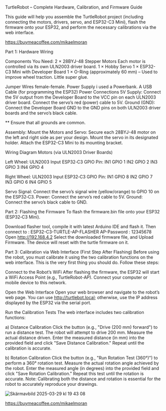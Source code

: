 TurtleRobot – Complete Hardware, Calibration, and Firmware Guide

This guide will help you assemble the TurtleRobot project (including connecting the motors, drivers, servo, and ESP32-C3 Mini), flash the firmware onto your ESP32, and perform the necessary calibrations via the web interface.

https://buymeacoffee.com/mikaelmoran



Part 1: Hardware Wiring

Components You Need:
2 × 28BYJ-48 Stepper Motors Each motor is controlled via its own ULN2003 driver board.
1 × Hobby Servo
1 × ESP32-C3 Mini with Developer Board
1 × O-Ring (approximately 60 mm) – Used to improve wheel traction.
Little super glue.

Jumper Wires female-female.
Power Supply i used a Powerbank.
A USB Cable (for programming the ESP32)
Power Connections 5V Supply:
Connect the 5V output from the Developer Board to the VCC pin on each ULN2003 driver board.
Connect the servo’s red (power) cable to 5V. Ground (GND): Connect the Developer Board GND to the GND
pins on both ULN2003 driver boards and the servo’s black cable. 

** Ensure that all grounds are common.

Assembly:
Mount the Motors and Servo: Secure each 28BYJ-48 motor on the left and right side as per your design. 
Mount the servo in its designated holder. Attach the ESP32-C3 Mini to its mounting bracket.

Wiring Diagram Motors (via ULN2003 Driver Boards)

Left Wheel: ULN2003 Input ESP32‑C3 GPIO Pin:
IN1 GPIO 1
IN2 GPIO 2
IN3 GPIO 3
IN4 GPIO 4

Right Wheel: ULN2003 Input ESP32‑C3 GPIO Pin:
IN1 GPIO 8 
IN2 GPIO 7 
IN3 GPIO 6 
IN4 GPIO 5

Servo Signal: Connect the servo’s signal wire (yellow/orange) to GPIO 10 on the ESP32‑C3.
Power: Connect the servo’s red cable to 5V. Ground: Connect the servo’s black cable to GND.



Part 2: Flashing the Firmware To flash the firmware.bin file onto your ESP32 (ESP32‑C3 Mini).

Download flasher tool, compile it with latest Arduino IDE and flash it.
Then connect to : ESP32-C3-TURTLE-AP-FLASHER AP-Password : 12345678
Open http://192.168.4.2 Select the downloaded firmware file, and Upload Firmware.
The device will reset with the turtle firmware on it.


Part 3: Calibration via Web Interface (First Step After Flashing)
Before using the robot, you must calibrate it using the two calibration functions on the web interface.
This is the very first thing you should do. Follow these steps:

Connect to the Robot’s WiFi After flashing the firmware, the ESP32 will start a WiFi Access Point (e.g., TurtleRobot-AP).
Connect your computer or mobile device to this network.

Open the Web Interface Open your web browser and navigate to the robot’s web page.
You can use http://turtlebot.local; otherwise, use the IP address displayed by the ESP32 via the serial port.

Run the Calibration Tests The web interface includes two calibration functions:

a) Distance Calibration Click the button (e.g., "Drive (200 mm) forward") to run a distance test.
The robot will attempt to drive 200 mm. Measure the actual distance driven.
Enter the measured distance (in mm) into the provided field and click "Save Distance Calibration." Repeat until the calibration is accurate.

b) Rotation Calibration Click the button (e.g., "Run Rotation Test (360°)") to perform a 360° rotation test. Measure the actual rotation angle achieved by the robot. Enter the measured angle (in degrees) into the provided field and click "Save Rotation Calibration." Repeat this test until the rotation is accurate. Note: Calibrating both the distance and rotation is essential for the robot to accurately reproduce your drawings.




![Skärmavbild 2025-03-29 kl  19 43 08](https://github.com/user-attachments/assets/56db1732-0542-47d2-b4f1-529e2aff0375)


https://buymeacoffee.com/mikaelmoran

